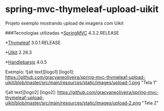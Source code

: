# spring-mvc-thymeleaf-upload-uikit
Projeto exemplo mostrando upload de imagens com Uikit

###Tecnologias utilizadas
*[SpringMVC](https://spring.io/ "Spring") 4.3.2.RELEASE

*[Thymeleaf](http://www.thymeleaf.org/ "Thymeleaf") 3.0.1.RELEASE
 
*[UIkit](https://getuikit.com "UIkit") 2.26.3

*[Handlebarsjs](http://handlebarsjs.com/ "Handlebarsjs") 4.0.5


Exemplo: 
![alt text][logo1]
[logo1]: https://github.com/gracyaneoliveira/spring-mvc-thymeleaf-upload-uikit/blob/master/src/main/resources/static/images/upload-1.png "Tela 1"

![alt text][logo2]
[logo2]: https://github.com/gracyaneoliveira/spring-mvc-thymeleaf-upload-uikit/blob/master/src/main/resources/static/images/upload-2.png "Tela 2"